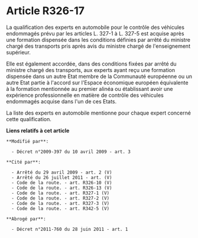 # Article R326-17

La qualification des experts en automobile pour le contrôle des véhicules endommagés prévu par les articles L. 327-1 à L.
327-5 est acquise après une formation dispensée dans les conditions définies par arrêté du ministre chargé des transports
pris après avis du ministre chargé de l'enseignement supérieur. 

Elle est également accordée, dans des conditions fixées par arrêté du ministre chargé des transports, aux experts ayant reçu
une formation dispensée dans un autre Etat membre de la Communauté européenne ou un autre Etat partie à l'accord sur l'Espace
économique européen équivalente à la formation mentionnée au premier alinéa ou établissant avoir une expérience
professionnelle en matière de contrôle des véhicules endommagés acquise dans l'un de ces Etats. 

La liste des experts en automobile mentionne pour chaque expert concerné cette qualification.

**Liens relatifs à cet article**

	**Modifié par**:

	  - Décret n°2009-397 du 10 avril 2009 - art. 3

	**Cité par**:

	  - Arrêté du 29 avril 2009 - art. 2 (V)
	  - Arrêté du 26 juillet 2011 - art. (V)
	  - Code de la route. - art. R326-10 (V)
	  - Code de la route. - art. R326-13 (V)
	  - Code de la route. - art. R327-1 (V)
	  - Code de la route. - art. R327-2 (V)
	  - Code de la route. - art. R327-3 (V)
	  - Code de la route. - art. R342-5 (V)

	**Abrogé par**:

	  - Décret n°2011-760 du 28 juin 2011 - art. 1
